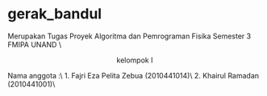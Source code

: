 # gerak_bandul
Merupakan Tugas Proyek Algoritma dan Pemrograman Fisika Semester 3 FMIPA UNAND \
<p align="center">
 kelompok I
 </p>
Nama anggota :\
1. Fajri Eza Pelita Zebua (2010441014)\
2. Khairul Ramadan (2010441001)\

